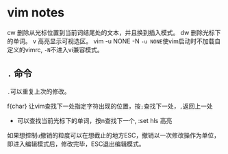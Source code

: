 # vim notes

cw 删除从光标位置到当前词结尾处的文本，并且换到插入模式。
dw 删除光标下的单词。
v  高亮显示可视选区。
vim -u NONE -N   `-u NONE`使vim启动时不加载自定义的vimrc, `-N`不进入vi兼容模式。

## `.` 命令

`.`可以重复上次的修改。

f{char} 让vim查找下一处指定字符出现的位置，按`;`查找下一处，`,`返回上一处
* 可以查找当前光标下的单词，按n查找下一个, :set hls 高亮

如果想控制`u`撤销的粒度可以在想截止的地方ESC，撤销以一次修改操作为单位，即进入编辑模式后，修改完毕，ESC退出编辑模式。
